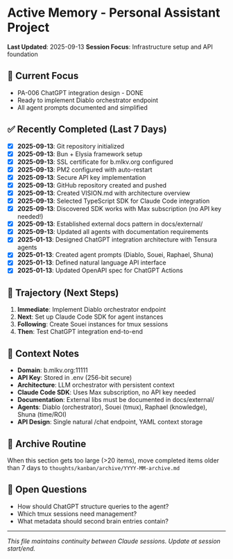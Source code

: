 # Active Memory - Personal Assistant Project

**Last Updated**: 2025-09-13
**Session Focus**: Infrastructure setup and API foundation

## 🎯 Current Focus
- PA-006 ChatGPT integration design - DONE
- Ready to implement Diablo orchestrator endpoint
- All agent prompts documented and simplified

## ✅ Recently Completed (Last 7 Days)
- [x] **2025-09-13**: Git repository initialized
- [x] **2025-09-13**: Bun + Elysia framework setup
- [x] **2025-09-13**: SSL certificate for b.mlkv.org configured
- [x] **2025-09-13**: PM2 configured with auto-restart
- [x] **2025-09-13**: Secure API key implementation
- [x] **2025-09-13**: GitHub repository created and pushed
- [x] **2025-09-13**: Created VISION.md with architecture overview
- [x] **2025-09-13**: Selected TypeScript SDK for Claude Code integration
- [x] **2025-09-13**: Discovered SDK works with Max subscription (no API key needed!)
- [x] **2025-09-13**: Established external docs pattern in docs/external/
- [x] **2025-09-13**: Updated all agents with documentation requirements
- [x] **2025-01-13**: Designed ChatGPT integration architecture with Tensura agents
- [x] **2025-01-13**: Created agent prompts (Diablo, Souei, Raphael, Shuna)
- [x] **2025-01-13**: Defined natural language API interface
- [x] **2025-01-13**: Updated OpenAPI spec for ChatGPT Actions

## 🚀 Trajectory (Next Steps)
1. **Immediate**: Implement Diablo orchestrator endpoint
2. **Next**: Set up Claude Code SDK for agent instances
3. **Following**: Create Souei instances for tmux sessions
4. **Then**: Test ChatGPT integration end-to-end

## 📝 Context Notes
- **Domain**: b.mlkv.org:11111
- **API Key**: Stored in .env (256-bit secure)
- **Architecture**: LLM orchestrator with persistent context
- **Claude Code SDK**: Uses Max subscription, no API key needed
- **Documentation**: External libs must be documented in docs/external/
- **Agents**: Diablo (orchestrator), Souei (tmux), Raphael (knowledge), Shuna (time/ROI)
- **API Design**: Single natural /chat endpoint, YAML context storage

## 🔄 Archive Routine
When this section gets too large (>20 items), move completed items older than 7 days to `thoughts/kanban/archive/YYYY-MM-archive.md`

## 💭 Open Questions
- How should ChatGPT structure queries to the agent?
- Which tmux sessions need management?
- What metadata should second brain entries contain?

---
*This file maintains continuity between Claude sessions. Update at session start/end.*